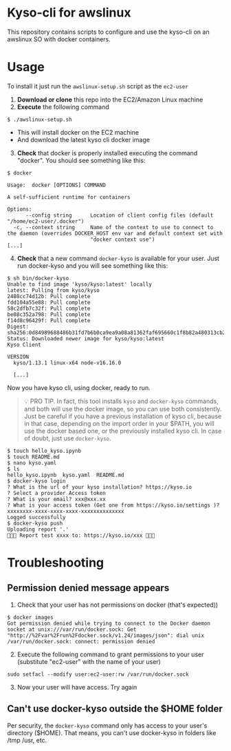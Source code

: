 # Kyso-cli for awslinux

This repository contains scripts to configure and use the kyso-cli on an awslinux SO with docker containers.

# Usage

To install it just run the `awslinux-setup.sh` script as the `ec2-user`

1. **Download or clone** this repo into the EC2/Amazon Linux machine
2. **Execute** the following command

```shell
$ ./awslinux-setup.sh
```
* This will install docker on the EC2 machine
* And download the latest kyso cli docker image

3. **Check** that docker is properly installed executing the command "docker". You should see something like this:

```shell
$ docker

Usage:  docker [OPTIONS] COMMAND

A self-sufficient runtime for containers

Options:
      --config string      Location of client config files (default "/home/ec2-user/.docker")
  -c, --context string     Name of the context to use to connect to the daemon (overrides DOCKER_HOST env var and default context set with
                           "docker context use")
[...]
```

4. **Check** that a new command `docker-kyso` is available for your user. Just run docker-kyso and you will see something like this:

```shell
$ sh bin/docker-kyso
Unable to find image 'kyso/kyso:latest' locally
latest: Pulling from kyso/kyso
2408cc74d12b: Pull complete
fdd104a55e88: Pull complete
58c2dfb7c32f: Pull complete
be08c352a798: Pull complete
f14d8c96429f: Pull complete
Digest: sha256:0d84989688486b31fd7b6b0ca9ea9a08a81362faf695660c1f8b82a480313cb2
Status: Downloaded newer image for kyso/kyso:latest
Kyso Client

VERSION
  kyso/1.13.1 linux-x64 node-v16.16.0

  [...]
```

Now you have kyso cli, using docker, ready to run. 

> 💡 PRO TIP. In fact, this tool installs `kyso` and `docker-kyso` commands, and both will use the docker image, so you can use both consistently. Just be careful if you have a previous installation of kyso cli, because in that case, depending on the import order in your $PATH, you will use the docker based one, or the previously installed kyso cli. In case of doubt, just use `docker-kyso`.

```shell
$ touch hello_kyso.ipynb
$ touch README.md
$ nano kyso.yaml
$ ls
hello_kyso.ipynb  kyso.yaml  README.md
$ docker-kyso login
? What is the url of your kyso installation? https://kyso.io
? Select a provider Access token
? What is your email? xxx@xxx.xx
? What is your access token (Get one from https://kyso.io/settings )? xxxxxxxx-xxxx-xxxx-xxxx-xxxxxxxxxxxxxx
Logged successfully
$ docker-kyso push
Uploading report '.'
🎉🎉🎉 Report test xxxx to: https://kyso.io/xxx 🎉🎉🎉
```

# Troubleshooting

## Permission denied message appears

1. Check that your user has not permissions on docker (that's expected))

```shell
$ docker images
Got permission denied while trying to connect to the Docker daemon socket at unix:///var/run/docker.sock: Get "http://%2Fvar%2Frun%2Fdocker.sock/v1.24/images/json": dial unix /var/run/docker.sock: connect: permission denied
```

2. Execute the following command to grant permissions to your user (substitute "ec2-user" with the name of your user)

```shell
sudo setfacl --modify user:ec2-user:rw /var/run/docker.sock
```

3. Now your user will have access. Try again

## Can't use docker-kyso outside the $HOME folder

Per security, the `docker-kyso` command only has access to your user's directory ($HOME). That means, you can't use docker-kyso in folders like /tmp /usr, etc.
